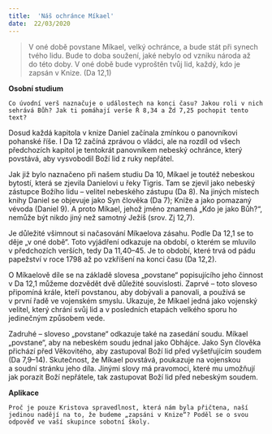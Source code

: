 ```yaml
---
title:  'Náš ochránce Míkael'
date:  22/03/2020
---
```


> <p></p>
> V oné době povstane Míkael, velký ochránce, a bude stát při synech tvého lidu. Bude to doba soužení, jaké nebylo od vzniku národa až do této doby. V oné době bude vyproštěn tvůj lid, každý, kdo je zapsán v Knize. (Da 12,1)

**Osobní studium**

`Co úvodní verš naznačuje o událostech na konci času? Jakou roli v nich sehrává Bůh? Jak ti pomáhají verše Ř 8,34 a Žd 7,25 pochopit tento text?`

Dosud každá kapitola v knize Daniel začínala zmínkou o panovníkovi pohanské říše. I Da 12 začíná zprávou o vládci, ale na rozdíl od všech předchozích kapitol je ten­tokrát panovníkem nebeský ochránce, který povstává, aby vysvobodil Boží lid z ruky nepřátel.

Jak již bylo naznačeno při našem studiu Da 10, Míkael je toutéž nebeskou bytostí, která se zjevila Danielovi u řeky Tigris. Tam se zjevil jako nebeský zástupce Božího lidu – velitel nebeského zástupu (Da 8). Na jiných místech knihy Daniel se objevuje jako Syn člověka (Da 7); Kníže a jako pomazaný vévoda (Daniel 9). A proto Míkael, jehož jméno znamená „Kdo je jako Bůh?“, nemůže být nikdo jiný než samotný Ježíš (srov. Zj 12,7).

Je důležité všimnout si načasování Míkaelova zásahu. Podle Da 12,1 se to děje „v oné době“. Toto vyjádření odkazuje na období, o kterém se mluvilo v předchozích verších, tedy Da 11,40–45. Je to období, které trvá od pádu papežství v roce 1798 až po vzkříšení na konci času (Da 12,2).

O Míkaelově díle se na základě slovesa „povstane“ popisujícího jeho činnost v Da 12,1 můžeme dozvědět dvě důležité souvislosti. Zaprvé – toto sloveso připomíná krále, kteří povstanou, aby dobývali a panovali, a používá se v první řadě ve vojenském smyslu. Ukazuje, že Míkael jedná jako vojenský velitel, který chrání svůj lid a v posledních etapách velkého sporu ho jedinečným způsobem vede.

Zadruhé – sloveso „povstane“ odkazuje také na zasedání soudu. Míkael „povstane“, aby na nebeském soudu jednal jako Obhájce. Jako Syn člověka přichází před Věkovitého, aby zastupoval Boží lid před vyšetřujícím soudem (Da 7,9–14). Skutečnost, že Míkael povstává, poukazuje na vojenskou a soudní stránku jeho díla. Jinými slovy má pravomoci, které mu umožňují jak porazit Boží nepřátele, tak zastupovat Boží lid před nebeským soudem.

**Aplikace**

`Proč je pouze Kristova spravedlnost, která nám byla přičtena, naší jedinou nadějí na to, že budeme „zapsáni v Knize“? Poděl se o svou odpověď ve vaší skupince sobotní školy.`